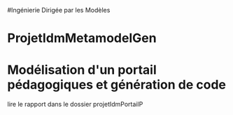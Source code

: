 #Ingénierie Dirigée par les Modèles
# ProjetIdmMetamodelGen
# Modélisation d'un portail pédagogiques et génération de code
lire le rapport dans le dossier projetIdmPortailP
